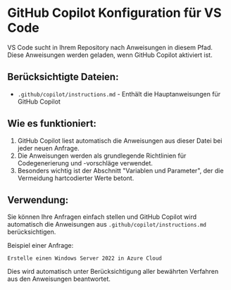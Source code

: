 # GitHub Copilot Konfiguration für VS Code

VS Code sucht in Ihrem Repository nach Anweisungen in diesem Pfad. Diese Anweisungen werden geladen, wenn GitHub Copilot aktiviert ist.

## Berücksichtigte Dateien:

- `.github/copilot/instructions.md` - Enthält die Hauptanweisungen für GitHub Copilot

## Wie es funktioniert:

1. GitHub Copilot liest automatisch die Anweisungen aus dieser Datei bei jeder neuen Anfrage.
2. Die Anweisungen werden als grundlegende Richtlinien für Codegenerierung und -vorschläge verwendet.
3. Besonders wichtig ist der Abschnitt "Variablen und Parameter", der die Vermeidung hartcodierter Werte betont.

## Verwendung:

Sie können Ihre Anfragen einfach stellen und GitHub Copilot wird automatisch die Anweisungen aus `.github/copilot/instructions.md` berücksichtigen.

Beispiel einer Anfrage:
```
Erstelle einen Windows Server 2022 in Azure Cloud
```

Dies wird automatisch unter Berücksichtigung aller bewährten Verfahren aus den Anweisungen beantwortet.
